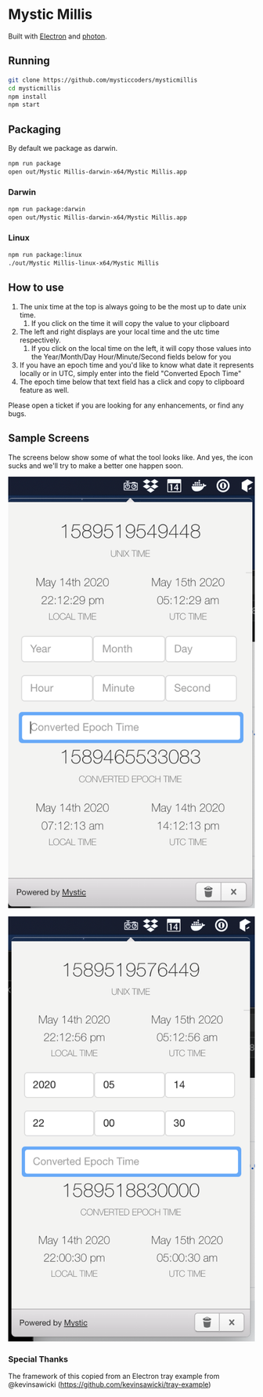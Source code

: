 # Mystic Millis

Built with [Electron](http://electron.atom.io) and [photon](http://photonkit.com).

## Running

```sh
git clone https://github.com/mysticcoders/mysticmillis
cd mysticmillis
npm install
npm start
```

## Packaging
By default we package as darwin.
```sh
npm run package
open out/Mystic Millis-darwin-x64/Mystic Millis.app
```

### Darwin
```sh
npm run package:darwin
open out/Mystic Millis-darwin-x64/Mystic Millis.app
```

### Linux
```sh
npm run package:linux
./out/Mystic Millis-linux-x64/Mystic Millis
```

## How to use

1. The unix time at the top is always going to be the most up to date unix time. 
   1. If you click on the time it will copy the value to your clipboard
2. The left and right displays are your local time and the utc time respectively.
   1. If you click on the local time on the left, it will copy those values into the Year/Month/Day Hour/Minute/Second fields below for you
3. If you have an epoch time and you'd like to know what date it represents locally or in UTC, simply enter into the field "Converted Epoch Time"
4. The epoch time below that text field has a click and copy to clipboard feature as well.

Please open a ticket if you are looking for any enhancements, or find any bugs.

## Sample Screens

The screens below show some of what the tool looks like. And yes, the icon sucks and we'll try to make a better one happen soon.

![](assets/screen_1.png)

![](assets/screen_2.png)


### Special Thanks

The framework of this copied from an Electron tray example from @kevinsawicki (https://github.com/kevinsawicki/tray-example)
